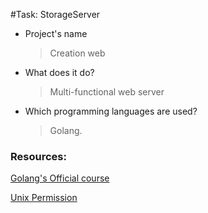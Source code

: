 #Task: StorageServer

- Project's name
  >Creation web

- What does it do?
  >Multi-functional web server
  
- Which programming languages are used?
  >Golang.

### Resources:

[Golang's Official course](https://golang.org/doc/articles/wiki/)

[Unix Permission](http://permissions-calculator.org/info/)

